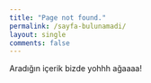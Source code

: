 ```yaml
---
title: "Page not found."
permalink: /sayfa-bulunamadi/
layout: single
comments: false
---
```


Aradığın içerik bizde yohhh ağaaaa!